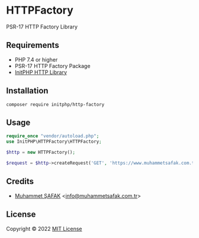 # HTTPFactory
PSR-17 HTTP Factory Library


## Requirements

- PHP 7.4 or higher
- PSR-17 HTTP Factory Package
- [InitPHP HTTP Library](https://github.com/InitPHP/HTTP) 

## Installation

```
composer require initphp/http-factory
```

## Usage

```php
require_once "vendor/autoload.php";
use InitPHP\HTTPFactory\HTTPFactory;

$http = new HTTPFactory();

$request = $http->createRequest('GET', 'https://www.muhammetsafak.com.tr');
```

## Credits

- [Muhammet ŞAFAK](https://www.muhammetsafak.com.tr) <<info@muhammetsafak.com.tr>>

## License

Copyright &copy; 2022 [MIT License](./LICENSE)
